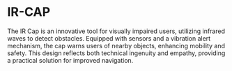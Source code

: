 # IR-CAP
 The IR Cap is an innovative tool for visually impaired users, utilizing infrared waves to detect obstacles. Equipped with sensors and a vibration alert mechanism, the cap warns users of nearby objects, enhancing mobility and safety. This design reflects both technical ingenuity and empathy, providing a practical solution for improved navigation.
